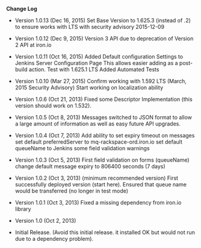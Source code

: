 __Change Log__

- Version 1.0.13 (Dec 16, 2015)
Set Base Version to 1.625.3 (instead of .2) to ensure works with LTS with security advisory 2015-12-09

- Version 1.0.12 (Dec 9, 2015)
Version 3 API due to deprecation of Version 2 API at iron.io

- Version 1.0.11 (Oct 16, 2015)
Added Default configuration Settings to Jenkins Server Configuration Page
This allows easier adding as a post-build action.
Test with 1.625.1 LTS
Added Automated Tests

- Version 1.0.10 (Mar 27, 2015)
Confirm working with 1.592 LTS (March, 2015 Security Advisory)
Start working on localization ability

- Version 1.0.6 (Oct 21, 2013)
Fixed some Descriptor Implementation (this version should work on 1.532).

- Version 1.0.5 (Oct 8, 2013)
Messages switched to JSON format to allow a large amount of information as well as easy future API upgrades.

- Version 1.0.4 (Oct 7, 2013)
Add ability to set expiry timeout on messages
set default preferredServer to mq-rackspace-ord.iron.io
set default queueName to Jenkins
some field validation warnings

- Version 1.0.3 (Oct 5, 2013)
First field validation on forms (queueName)
change default message expiry to 806400 seconds (7 days)

- Version 1.0.2 (Oct 3, 2013) (minimum recommended version)
First successfully deployed version (start here).
Ensured that queue name would be transferred (no longer in test mode)

- Version 1.0.1 (Oct 3, 2013)
Fixed a missing dependency from iron.io library

- Version 1.0 (Oct 2, 2013)

- Initial Release. (Avoid this initial release.  it installed OK but would not run due to a dependency problem).
